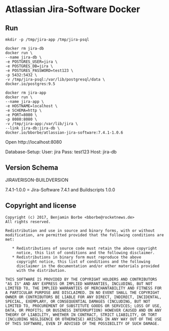 # Atlassian Jira-Software Docker

## Run

`mkdir -p /tmp/jira-app /tmp/jira-psql`

```
docker rm jira-db
docker run \
--name jira-db \
-e POSTGRES_USER=jira \
-e POSTGRES_DB=jira \
-e POSTGRES_PASSWORD=test123 \
-p 5432:5432 \
-v /tmp/jira-psql:/var/lib/postgresql/data \
docker.io/postgres:9.5
```

```
docker rm jira-app
docker run \
--name jira-app \
-e HOSTNAME=localhost \
-e SCHEMA=http \
-e PORT=8080 \
-p 8080:8080 \
-v /tmp/jira-app:/var/lib/jira \
--link jira-db:jira-db \
docker.io/bborbe/atlassian-jira-software:7.4.1-1.0.6
```

Open http://localhost:8080

Database-Setup:
User: jira
Pass: test123
Host: jira-db

## Version Schema

JIRAVERISON-BUILDVERSION

7.4.1-1.0.0 = Jira-Software 7.4.1 and Buildscripts 1.0.0

## Copyright and license

    Copyright (c) 2017, Benjamin Borbe <bborbe@rocketnews.de>
    All rights reserved.
    
    Redistribution and use in source and binary forms, with or without
    modification, are permitted provided that the following conditions are
    met:
    
       * Redistributions of source code must retain the above copyright
         notice, this list of conditions and the following disclaimer.
       * Redistributions in binary form must reproduce the above
         copyright notice, this list of conditions and the following
         disclaimer in the documentation and/or other materials provided
         with the distribution.

    THIS SOFTWARE IS PROVIDED BY THE COPYRIGHT HOLDERS AND CONTRIBUTORS
    "AS IS" AND ANY EXPRESS OR IMPLIED WARRANTIES, INCLUDING, BUT NOT
    LIMITED TO, THE IMPLIED WARRANTIES OF MERCHANTABILITY AND FITNESS FOR
    A PARTICULAR PURPOSE ARE DISCLAIMED. IN NO EVENT SHALL THE COPYRIGHT
    OWNER OR CONTRIBUTORS BE LIABLE FOR ANY DIRECT, INDIRECT, INCIDENTAL,
    SPECIAL, EXEMPLARY, OR CONSEQUENTIAL DAMAGES (INCLUDING, BUT NOT
    LIMITED TO, PROCUREMENT OF SUBSTITUTE GOODS OR SERVICES; LOSS OF USE,
    DATA, OR PROFITS; OR BUSINESS INTERRUPTION) HOWEVER CAUSED AND ON ANY
    THEORY OF LIABILITY, WHETHER IN CONTRACT, STRICT LIABILITY, OR TORT
    (INCLUDING NEGLIGENCE OR OTHERWISE) ARISING IN ANY WAY OUT OF THE USE
    OF THIS SOFTWARE, EVEN IF ADVISED OF THE POSSIBILITY OF SUCH DAMAGE.
